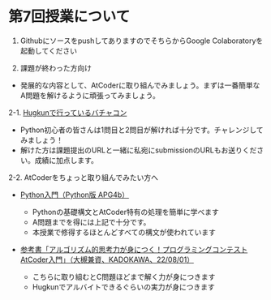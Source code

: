 # 第7回授業について

1. GithubにソースをpushしてありますのでそちらからGoogle Colaboratoryを起動してください

2. 課題が終わった方向け
- 発展的な内容として、AtCoderに取り組んでみましょう。まずは一番簡単なA問題を解けるように頑張ってみましょう。

2-1. [Hugkunで行っているバチャコン](https://kenkoooo.com/atcoder/#/contest/show/7158b006-5931-456e-a1cb-d506953df5f2)
- Python初心者の皆さんは1問目と2問目が解ければ十分です。チャレンジしてみましょう！
- 解けた方は課題提出のURLと一緒に私宛にsubmissionのURLもお送りください。成績に加点します。

2-2. AtCoderをちょっと取り組んでみたい方へ
- [Python入門（Python版 APG4b）](https://qiita.com/saba/items/b9418d7b54cce4b106e4)
  - Pythonの基礎構文とAtCoder特有の処理を簡単に学べます
  - A問題までを得には上記で十分です。
  - 本授業で修得するほとんどすべての構文が使われています

- [参考書「アルゴリズム的思考力が身につく！プログラミングコンテストAtCoder入門」（大槻兼資、KADOKAWA、22/08/01）](https://www.amazon.co.jp/dp/404604408X/)<br>
  - こちらに取り組むとC問題ほどまで解く力が身につきます
  - Hugkunでアルバイトできるぐらいの実力が身につきます
